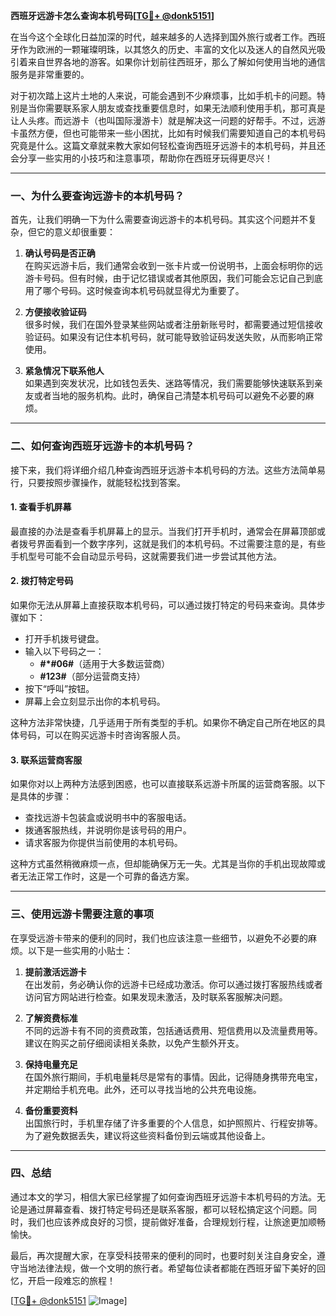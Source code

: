 **西班牙远游卡怎么查询本机号码[[TG💪+ @donk5151](https://t.me/s/donk5151)]**

在当今这个全球化日益加深的时代，越来越多的人选择到国外旅行或者工作。西班牙作为欧洲的一颗璀璨明珠，以其悠久的历史、丰富的文化以及迷人的自然风光吸引着来自世界各地的游客。如果你计划前往西班牙，那么了解如何使用当地的通信服务是非常重要的。

对于初次踏上这片土地的人来说，可能会遇到不少麻烦事，比如手机卡的问题。特别是当你需要联系家人朋友或查找重要信息时，如果无法顺利使用手机，那可真是让人头疼。而远游卡（也叫国际漫游卡）就是解决这一问题的好帮手。不过，远游卡虽然方便，但也可能带来一些小困扰，比如有时候我们需要知道自己的本机号码究竟是什么。这篇文章就来教大家如何轻松查询西班牙远游卡的本机号码，并且还会分享一些实用的小技巧和注意事项，帮助你在西班牙玩得更尽兴！

---

### **一、为什么要查询远游卡的本机号码？**

首先，让我们明确一下为什么需要查询远游卡的本机号码。其实这个问题并不复杂，但它的意义却很重要：

1. **确认号码是否正确**  
   在购买远游卡后，我们通常会收到一张卡片或一份说明书，上面会标明你的远游卡号码。但有时候，由于记忆错误或者其他原因，我们可能会忘记自己到底用了哪个号码。这时候查询本机号码就显得尤为重要了。

2. **方便接收验证码**  
   很多时候，我们在国外登录某些网站或者注册新账号时，都需要通过短信接收验证码。如果没有记住本机号码，就可能导致验证码发送失败，从而影响正常使用。

3. **紧急情况下联系他人**  
   如果遇到突发状况，比如钱包丢失、迷路等情况，我们需要能够快速联系到亲友或者当地的服务机构。此时，确保自己清楚本机号码可以避免不必要的麻烦。

---

### **二、如何查询西班牙远游卡的本机号码？**

接下来，我们将详细介绍几种查询西班牙远游卡本机号码的方法。这些方法简单易行，只要按照步骤操作，就能轻松找到答案。

#### **1. 查看手机屏幕**
最直接的办法是查看手机屏幕上的显示。当我们打开手机时，通常会在屏幕顶部或者拨号界面看到一个数字序列，这就是我们的本机号码。不过需要注意的是，有些手机型号可能不会自动显示号码，这就需要我们进一步尝试其他方法。

#### **2. 拨打特定号码**
如果你无法从屏幕上直接获取本机号码，可以通过拨打特定的号码来查询。具体步骤如下：
- 打开手机拨号键盘。
- 输入以下号码之一：
  - **#*#06#**（适用于大多数运营商）
  - **#123#**（部分运营商支持）
- 按下“呼叫”按钮。
- 屏幕上会立刻显示出你的本机号码。

这种方法非常快捷，几乎适用于所有类型的手机。如果你不确定自己所在地区的具体号码，可以在购买远游卡时咨询客服人员。

#### **3. 联系运营商客服**
如果你对以上两种方法感到困惑，也可以直接联系远游卡所属的运营商客服。以下是具体的步骤：
- 查找远游卡包装盒或说明书中的客服电话。
- 拨通客服热线，并说明你是该号码的用户。
- 请求客服为你提供当前使用的本机号码。

这种方式虽然稍微麻烦一点，但却能确保万无一失。尤其是当你的手机出现故障或者无法正常工作时，这是一个可靠的备选方案。

---

### **三、使用远游卡需要注意的事项**

在享受远游卡带来的便利的同时，我们也应该注意一些细节，以避免不必要的麻烦。以下是一些实用的小贴士：

1. **提前激活远游卡**  
   在出发前，务必确认你的远游卡已经成功激活。你可以通过拨打客服热线或者访问官方网站进行检查。如果发现未激活，及时联系客服解决问题。

2. **了解资费标准**  
   不同的远游卡有不同的资费政策，包括通话费用、短信费用以及流量费用等。建议在购买之前仔细阅读相关条款，以免产生额外开支。

3. **保持电量充足**  
   在国外旅行期间，手机电量耗尽是常有的事情。因此，记得随身携带充电宝，并定期给手机充电。此外，还可以寻找当地的公共充电设施。

4. **备份重要资料**  
   出国旅行时，手机里存储了许多重要的个人信息，如护照照片、行程安排等。为了避免数据丢失，建议将这些资料备份到云端或其他设备上。

---

### **四、总结**

通过本文的学习，相信大家已经掌握了如何查询西班牙远游卡本机号码的方法。无论是通过屏幕查看、拨打特定号码还是联系客服，都可以轻松搞定这个问题。同时，我们也应该养成良好的习惯，提前做好准备，合理规划行程，让旅途更加顺畅愉快。

最后，再次提醒大家，在享受科技带来的便利的同时，也要时刻关注自身安全，遵守当地法律法规，做一个文明的旅行者。希望每位读者都能在西班牙留下美好的回忆，开启一段难忘的旅程！

[[TG💪+ @donk5151](https://t.me/s/donk5151) ![Image](https://i.postimg.cc/rwNCRYN7/Snipaste-2025-04-30-17-27-05.png)]